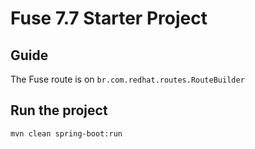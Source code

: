 # Fuse 7.7 Starter Project

## Guide

The Fuse route is on `br.com.redhat.routes.RouteBuilder`


## Run the project

```sh
mvn clean spring-boot:run
```

